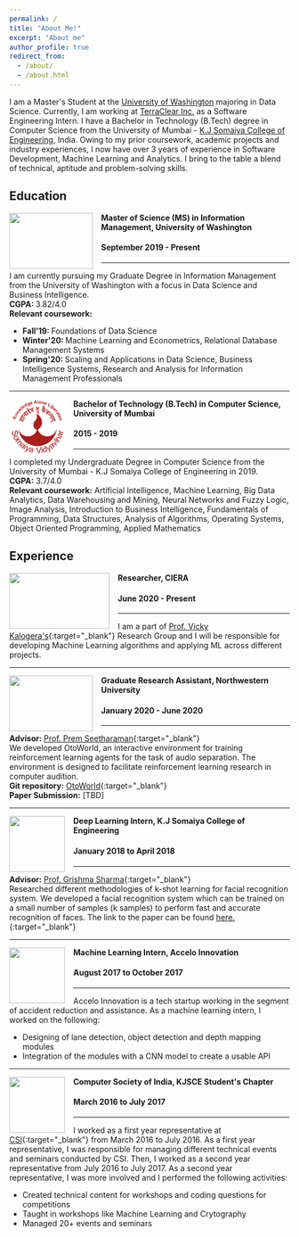 ```yaml
---
permalink: /
title: "About Me!"
excerpt: "About me"
author_profile: true
redirect_from: 
  - /about/
  - /about.html
---
```


I am a Master's Student at the [University of Washington](https://www.washington.edu/) majoring in Data Science. Currently, I am working at [TerraClear Inc.](https://www.terraclear.com/) as a Software Engineering Intern. I have a Bachelor in Technology (B.Tech) degree in Computer Science from the University of Mumbai - [K.J Somaiya College of Engineering](https://kjsce.somaiya.edu/en), India. Owing to my prior coursework, academic projects and industry experiences, I now have over 3 years of experience in Software Development, Machine Learning and Analytics. I bring to the table a blend of technical, aptitude and problem-solving skills.

Education
-----
<img align="left" height="100" width="150" src="../images/UW_Logo_2.png" style="padding-right:15px">

**Master of Science (MS) in Information Management, University of Washington**
#### September 2019 - Present
-----
I am currently pursuing my Graduate Degree in Information Management from the University of Washington with a focus in Data Science and Business Intelligence. <br>
<strong>CGPA: </strong> 3.82/4.0 <br>
<strong>Relevant coursework:</strong>
* <strong>Fall'19: </strong>Foundations of Data Science  <br>
* <strong>Winter'20: </strong>Machine Learning and Econometrics, Relational Database Management Systems <br>
* <strong>Spring'20: </strong>Scaling and Applications in Data Science, Business Intelligence Systems, Research and Analysis for Information Management Professionals <br>

-----
<img align="left" height="100" width="100" src="../images/somaiya.png" style="padding-right:15px">

**Bachelor of Technology (B.Tech) in Computer Science, University of Mumbai**
#### 2015 - 2019 
-----
I completed my Undergraduate Degree in Computer Science from the University of Mumbai - K.J Somaiya College of Engineering in 2019.
<br>
  <strong>CGPA:</strong> 3.7/4.0 <br> 
<strong>Relevant coursework:</strong> Artificial Intelligence, Machine Learning, Big Data Analytics, Data Warehousing and Mining, Neural Networks and Fuzzy Logic, Image Analysis, Introduction to Business Intelligence, Fundamentals of Programming, Data Structures, Analysis of Algorithms, Operating Systems, Object Oriented Programming, Applied Mathematics <br>

Experience
-----
<img align="left" height="100" width="180" src="../images/logos/ciera.jpg" style="padding-right:15px">

**Researcher, CIERA** 
#### June 2020 - Present 

----- 
I am a part of [Prof. Vicky Kalogera's](https://ciera.northwestern.edu/directory/vicky-kalogera/){:target="_blank"} Research Group and I will be responsible for developing Machine Learning algorithms and applying ML across different projects. 

-----
<img align="left" height="100" width="150" src="../images/logos/NWU.png" style="padding-right:15px">

**Graduate Research Assistant, Northwestern University**
#### January 2020 - June 2020  

-----
**Advisor:** [Prof. Prem Seetharaman](https://pseeth.github.io/){:target="_blank"} <br>
We developed OtoWorld, an interactive environment for training reinforcement learning agents for the task of audio separation. The environment is designed to facilitate reinforcement learning research in computer audition. <br>
**Git repository:** [OtoWorld](https://github.com/pseeth/otoworld){:target="_blank"} <br>
**Paper Submission:** [TBD]   

-----
<img align="left" height="100" width="100" src="../images/logos/kj.jpg" style="padding-right:15px">

**Deep Learning Intern, K.J Somaiya College of Engineering** 
#### January 2018 to April 2018
-----
**Advisor:** [Prof. Grishma Sharma](https://kjsce.somaiya.edu/en/view-member/160102?type=faculty){:target="_blank"} <br>
Researched different methodologies of k-shot learning for facial recognition system. We developed a facial recognition system which can be trained on a small number of samples (k samples) to perform fast and accurate recognition of faces. The link to the paper can be found [here.](https://www.ijcaonline.org/archives/volume181/number18/29966-2018917871){:target="_blank"}

-----
<img align="left" height="100" width="100" src="../images/logos/accelo.jpg" style="padding-right:15px">

**Machine Learning Intern, Accelo Innovation** 
#### August 2017 to October 2017
-----
Accelo Innovation is a tech startup working in the segment of accident reduction and assistance. As a machine learning intern, I worked on the following: 
* Designing of lane detection, object detection and depth mapping modules 
* Integration of the modules with a CNN model to create a usable API 

-----
<img align="left" height="100" width="100" src="../images/logos/csi.png" style="padding-right:15px">

**Computer Society of India, KJSCE Student's Chapter** 
#### March 2016 to July 2017
-----
I worked as a first year representative at [CSI](http://csikjsce.org/){:target="_blank"} from March 2016 to July 2016. As a first year representative, I was responsible for managing different technical events and seminars conducted by CSI. Then, I worked as a second year representative from July 2016 to July 2017. As a second year representative, I was more involved and I performed the following activities: 
* Created technical content for workshops and coding questions for competitions 
* Taught in workshops like Machine Learning and Crytography 
* Managed 20+ events and seminars 
